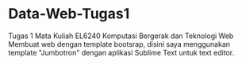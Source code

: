 # Data-Web-Tugas1
Tugas 1 Mata Kuliah EL6240 Komputasi Bergerak dan Teknologi Web
Membuat web dengan template bootsrap, disini saya menggunakan template "Jumbotron" dengan aplikasi Sublime Text untuk text editor.
